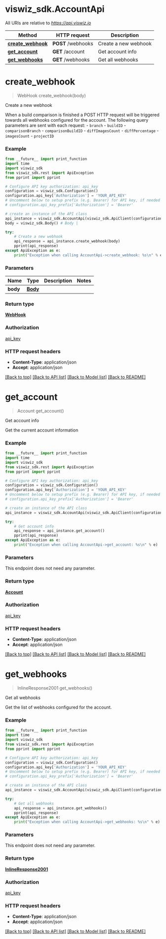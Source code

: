 # viswiz_sdk.AccountApi

All URIs are relative to *https://api.viswiz.io*

Method | HTTP request | Description
------------- | ------------- | -------------
[**create_webhook**](AccountApi.md#create_webhook) | **POST** /webhooks | Create a new webhook
[**get_account**](AccountApi.md#get_account) | **GET** /account | Get account info
[**get_webhooks**](AccountApi.md#get_webhooks) | **GET** /webhooks | Get all webhooks


# **create_webhook**
> WebHook create_webhook(body)

Create a new webhook

When a build comparison is finished a POST HTTP request will be triggered towards all webhooks configured for the account.  The following query parameters are sent with each request:  - `branch` - `buildID` - `comparisonBranch` - `comparisonBuildID` - `diffImagesCount` - `diffPercentage` - `imagesCount` - `projectID` 

### Example
```python
from __future__ import print_function
import time
import viswiz_sdk
from viswiz_sdk.rest import ApiException
from pprint import pprint

# Configure API key authorization: api_key
configuration = viswiz_sdk.Configuration()
configuration.api_key['Authorization'] = 'YOUR_API_KEY'
# Uncomment below to setup prefix (e.g. Bearer) for API key, if needed
# configuration.api_key_prefix['Authorization'] = 'Bearer'

# create an instance of the API class
api_instance = viswiz_sdk.AccountApi(viswiz_sdk.ApiClient(configuration))
body = viswiz_sdk.Body() # Body | 

try:
    # Create a new webhook
    api_response = api_instance.create_webhook(body)
    pprint(api_response)
except ApiException as e:
    print("Exception when calling AccountApi->create_webhook: %s\n" % e)
```

### Parameters

Name | Type | Description  | Notes
------------- | ------------- | ------------- | -------------
 **body** | [**Body**](Body.md)|  | 

### Return type

[**WebHook**](WebHook.md)

### Authorization

[api_key](../README.md#api_key)

### HTTP request headers

 - **Content-Type**: application/json
 - **Accept**: application/json

[[Back to top]](#) [[Back to API list]](../README.md#documentation-for-api-endpoints) [[Back to Model list]](../README.md#documentation-for-models) [[Back to README]](../README.md)

# **get_account**
> Account get_account()

Get account info

Get the current account information 

### Example
```python
from __future__ import print_function
import time
import viswiz_sdk
from viswiz_sdk.rest import ApiException
from pprint import pprint

# Configure API key authorization: api_key
configuration = viswiz_sdk.Configuration()
configuration.api_key['Authorization'] = 'YOUR_API_KEY'
# Uncomment below to setup prefix (e.g. Bearer) for API key, if needed
# configuration.api_key_prefix['Authorization'] = 'Bearer'

# create an instance of the API class
api_instance = viswiz_sdk.AccountApi(viswiz_sdk.ApiClient(configuration))

try:
    # Get account info
    api_response = api_instance.get_account()
    pprint(api_response)
except ApiException as e:
    print("Exception when calling AccountApi->get_account: %s\n" % e)
```

### Parameters
This endpoint does not need any parameter.

### Return type

[**Account**](Account.md)

### Authorization

[api_key](../README.md#api_key)

### HTTP request headers

 - **Content-Type**: application/json
 - **Accept**: application/json

[[Back to top]](#) [[Back to API list]](../README.md#documentation-for-api-endpoints) [[Back to Model list]](../README.md#documentation-for-models) [[Back to README]](../README.md)

# **get_webhooks**
> InlineResponse2001 get_webhooks()

Get all webhooks

Get the list of webhooks configured for the account. 

### Example
```python
from __future__ import print_function
import time
import viswiz_sdk
from viswiz_sdk.rest import ApiException
from pprint import pprint

# Configure API key authorization: api_key
configuration = viswiz_sdk.Configuration()
configuration.api_key['Authorization'] = 'YOUR_API_KEY'
# Uncomment below to setup prefix (e.g. Bearer) for API key, if needed
# configuration.api_key_prefix['Authorization'] = 'Bearer'

# create an instance of the API class
api_instance = viswiz_sdk.AccountApi(viswiz_sdk.ApiClient(configuration))

try:
    # Get all webhooks
    api_response = api_instance.get_webhooks()
    pprint(api_response)
except ApiException as e:
    print("Exception when calling AccountApi->get_webhooks: %s\n" % e)
```

### Parameters
This endpoint does not need any parameter.

### Return type

[**InlineResponse2001**](InlineResponse2001.md)

### Authorization

[api_key](../README.md#api_key)

### HTTP request headers

 - **Content-Type**: application/json
 - **Accept**: application/json

[[Back to top]](#) [[Back to API list]](../README.md#documentation-for-api-endpoints) [[Back to Model list]](../README.md#documentation-for-models) [[Back to README]](../README.md)

